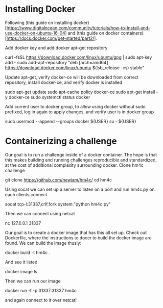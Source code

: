 
# Installing Docker

Following (this guide on installing docker)[https://www.digitalocean.com/community/tutorials/how-to-install-and-use-docker-on-ubuntu-16-04] and (this guide on docker containers)[https://docs.docker.com/get-started/part2/].

Add docker key and add docker apt-get repository

  curl -fsSL https://download.docker.com/linux/ubuntu/gpg | sudo apt-key add -
  sudo add-apt-repository "deb [arch=amd64] https://download.docker.com/linux/ubuntu $(lsb_release -cs) stable"

Update apt-get, verify docker-ce will be downloaded from correct repository, install docker-ce, and verify docker is installed

  sudo apt-get update
  sudo apt-cache policy docker-ce
  sudo apt-get install -y docker-ce
  sudo systemctl status docker

Add current user to docker group, to allow using docker without sudo prefixed, log in again to apply changes, and verify user is in docker group

  sudo usermod --append --groups docker ${USER}
  su - ${USER}

# Containerizing a challenge

Our goal is to run a challenge inside of a docker container.
The hope is that this makes building and running challenges reproducible and standardized, at the cost of additional complexity surrounding docker.
Clone hm4c challenge

  git clone https://github.com/newjam/hm4c/
  cd hm4c

Using socat we can set up a server to listen on a port and run hm4c.py on each clients connect.

  socat tcp-l:31337,crlf,fork system:"python hm4c.py"

Then we can connect using netcat

  nc 127.0.0.1 31337

Our goal is to create a docker image that has this all set up.
Check out Dockerfile, where the instructions to docer to build the docker image are found.
We can build the image thusly:

  docker build -t hm4c .

And see it listed

  docker image ls

Then we can run our image

  docker run -t -p 31337:31337 hm4c

and again connect to it over netcat!

